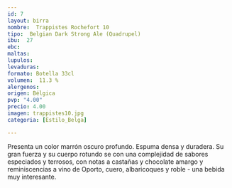 ```yaml
---
id: 7
layout: birra
nombre:  Trappistes Rochefort 10
tipo:  Belgian Dark Strong Ale (Quadrupel)
ibu:  27
ebc:
maltas: 
lupulos: 
levaduras: 
formato: Botella 33cl
volumen:  11.3 %
alergenos: 
origen: Bélgica
pvp: "4.00"
precio: 4.00
imagen: trappistes10.jpg
categoria: [Estilo_Belga]

---
```

Presenta un color marrón oscuro profundo. Espuma densa y duradera. Su gran fuerza y su cuerpo rotundo se con una complejidad de sabores especiados y terrosos, con notas a castañas y chocolate amargo y reminiscencias a vino de Oporto, cuero, albaricoques y roble - una bebida muy interesante.



